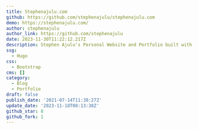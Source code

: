 ```yaml
---
title: Stephenajulu.com
github: https://github.com/stephenajulu/stephenajulu.com
demo: https://stephenajulu.com/
author: stephenajulu
author_link: https://github.com/stephenajulu
date: 2023-11-30T11:22:12.217Z
description: Stephen Ajulu's Personal Website and Portfolio built with Portio and Hugo
ssg:
  - Hugo
css:
  - Bootstrap
cms: []
category:
  - Blog
  - Portfolio
draft: false
publish_date: '2021-07-14T11:38:27Z'
update_date: '2023-11-18T08:13:38Z'
github_star: 8
github_fork: 1
---
```

